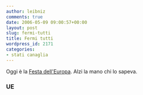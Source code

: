 ```yaml
---
author: leibniz
comments: true
date: 2006-05-09 09:00:57+00:00
layout: post
slug: fermi-tutti
title: Fermi tutti
wordpress_id: 2171
categories:
- stati canaglia
---
```


Oggi è la [Festa dell'Europa](http://europa.eu.int/abc/symbols/9-may/euday_it.htm). Alzi la mano chi lo sapeva.


### UE

